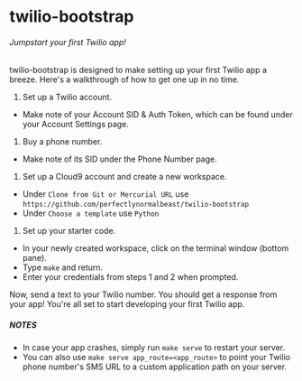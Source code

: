 # twilio-bootstrap
###### Jumpstart your first Twilio app!

twilio-bootstrap is designed to make setting up your first Twilio app a breeze. Here's a walkthrough of how to get one up in no time.

1. Set up a Twilio account.
  - Make note of your Account SID & Auth Token, which can be found under your Account Settings page.
1. Buy a phone number.
  - Make note of its SID under the Phone Number page.
1. Set up a Cloud9 account and create a new workspace.
  - Under `Clone from Git or Mercurial URL` use `https://github.com/perfectlynormalbeast/twilio-bootstrap`
  - Under `Choose a template` use `Python`
1. Set up your starter code.
  - In your newly created workspace, click on the terminal window (bottom pane).
  - Type `make` and return.
  - Enter your credentials from steps 1 and 2 when prompted.

Now, send a text to your Twilio number. You should get a response from your app! You're all set to start developing your first Twilio app.

##### NOTES
- In case your app crashes, simply run `make serve` to restart your server.
- You can also use `make serve app_route=<app_route>` to point your Twilio phone number's SMS URL to a custom application path on your server.

